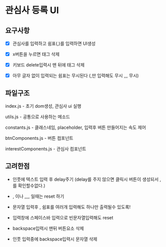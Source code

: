 # 관심사 등록 UI

## 요구사항

- [x] 관심사를 입력하고 쉼표(,)를 입력하면 UI생성

- [x] x버튼을 누르면 태그 삭제

- [x] 키보드 delete입력시 맨 뒤에 태그 삭제

- [x] 아무 글자 없이 입력되는 쉼표는 무시된다 (,만 입력해도 무시 ,,, 무시)


## 파일구조

index.js - 초기 dom생성, 관심사 ui 실행

utils.js - 공통으로 사용하는 메소드 

constants.js - 클래스네임, placeholder, 입력후 버튼 만들어지는 속도 제어

btnComponents.js - 버튼 컴포넌트 

interestComponents.js - 관심사 컴포넌트



## 고려한점

- 인풋에 텍스트 입력 후 delay주기 
  (delay를 주지 않으면 클릭시 버튼이 생성되서 ,를 확인할수없다.)

- , 이나 ,,,, 일때는 reset 하기

- 문자열 입력후 , 쉼표를 여러개 입력해도 하나만 출력될수 있도록!

- 입력창에 스페이스바 입력으로 빈문자열입력해도 reset

- backspace입력시 맨뒤 버튼요소 삭제

- 인풋 입력중에 backspace입력시 문자열 삭제
